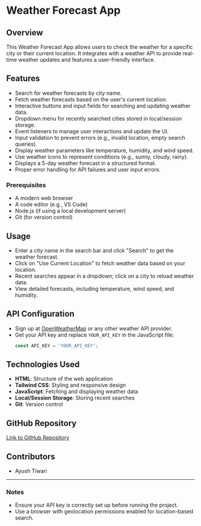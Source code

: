 # Weather Forecast App

## Overview
This Weather Forecast App allows users to check the weather for a specific city or their current location. It integrates with a weather API to provide real-time weather updates and features a user-friendly interface.

## Features
- Search for weather forecasts by city name.
- Fetch weather forecasts based on the user's current location.
- Interactive buttons and input fields for searching and updating weather data.
- Dropdown menu for recently searched cities stored in local/session storage.
- Event listeners to manage user interactions and update the UI.
- Input validation to prevent errors (e.g., invalid location, empty search queries).
- Display weather parameters like temperature, humidity, and wind speed.
- Use weather icons to represent conditions (e.g., sunny, cloudy, rainy).
- Displays a 5-day weather forecast in a structured format.
- Proper error handling for API failures and user input errors.

### Prerequisites
- A modern web browser
- A code editor (e.g., VS Code)
- Node.js (if using a local development server)
- Git (for version control)

## Usage
- Enter a city name in the search bar and click "Search" to get the weather forecast.
- Click on "Use Current Location" to fetch weather data based on your location.
- Recent searches appear in a dropdown; click on a city to reload weather data.
- View detailed forecasts, including temperature, wind speed, and humidity.

## API Configuration
- Sign up at [OpenWeatherMap](https://openweathermap.org/) or any other weather API provider.
- Get your API key and replace `YOUR_API_KEY` in the JavaScript file:
  ```js
  const API_KEY = 'YOUR_API_KEY';
  ```

## Technologies Used
- **HTML**: Structure of the web application
- **Tailwind CSS**: Styling and responsive design
- **JavaScript**: Fetching and displaying weather data
- **Local/Session Storage**: Storing recent searches
- **Git**: Version control

## GitHub Repository
[Link to GitHub Repository](https://github.com/ayuuusssh/Weather_Appp.git)

## Contributors
- Ayush Tiwari

---
### Notes
- Ensure your API key is correctly set up before running the project.
- Use a browser with geolocation permissions enabled for location-based search.
